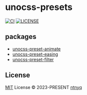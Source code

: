 # unocss-presets

[![CI](https://github.com/ntnyq/unocss-presets/workflows/CI/badge.svg)](https://github.com/ntnyq/unocss-presets/actions)
[![LICENSE](https://img.shields.io/github/license/ntnyq/unocss-presets.svg)](https://github.com/ntnyq/unocss-presets/blob/main/LICENSE)

## packages

- [unocss-preset-animate](./packages/preset-animate)
- [unocss-preset-easing](./packages/preset-easing)
- [unocss-preset-filter](./packages/preset-filter)

## License

[MIT](./LICENSE) License © 2023-PRESENT [ntnyq](https://github.com/ntnyq)
